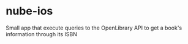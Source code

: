 # nube-ios
Small app that execute queries to the OpenLibrary API to get a book's information through its ISBN
